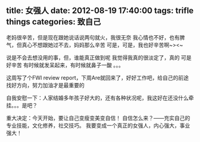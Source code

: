 title: 女强人
date: 2012-08-19 17:40:00
tags: trifle things
categories: 致自己
---

老妈很辛苦，但是现在跟她说话说两句就火，我很无奈
我心情也不好，也有脾气，但真心不想跟她过不去，妈妈那么辛苦
可是，可是，我也好辛苦啊~><~

说是不会去想没用的事，但，谁能真正做到呢
我觉得我真的很淡定了，真的
可是好辛苦
有时候就发呆起来，有时候就鼻子一酸
。。。

这周写了个FWI review report，下周Are就回来了，好好工作吧，给自己的前途找好方向，努力加油才是最重要的

自我安慰一下：人家结婚多年孩子好大的，还有各种状况呢，我这好在还没什么牵挂。。。是吧？


重大决定：今天开始，要让自己变瘦变美变自信！
自信怎么来？——充实自己的专业技能，文化修养，社交技巧。
我要变成一个真正的女强人，内心强大，事业强大！
